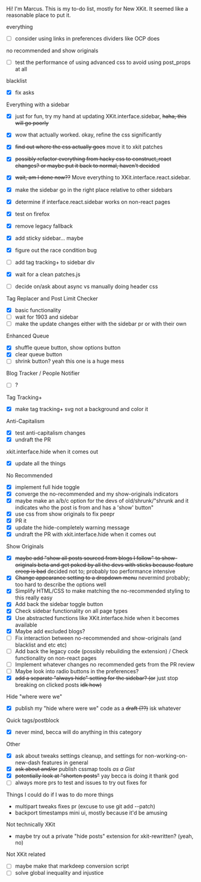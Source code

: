 Hi! I'm Marcus. This is my to-do list, mostly for New XKit. It seemed like a reasonable place to put it.

everything

- [ ] consider using links in preferences dividers like OCP does

no recommended and show originals

- [ ] test the performance of using advanced css to avoid using post_props at all

blacklist

- [x] fix asks

Everything with a sidebar

- [x] just for fun, try my hand at updating XKit.interface.sidebar, ~~haha, this will go poorly~~
- [x] wow that actually worked. okay, refine the css significantly
- [x] ~~find out where the css actually goes~~ move it to xkit patches
- [x] ~~possibly refactor everything from hacky css to construct_react changes? or maybe put it back to normal, haven't decided~~
- [x] ~~wait, am I done now??~~ Move everything to XKit.interface.react.sidebar.
- [x] make the sidebar go in the right place relative to other sidebars
- [x] determine if interface.react.sidebar works on non-react pages
- [x] test on firefox
- [x] remove legacy fallback
- [x] add sticky sidebar... maybe
- [x] figure out the race condition bug
- [ ] add tag tracking+ to sidebar div
- [x] wait for a clean patches.js
- [ ] decide on/ask about async vs manually doing header css


Tag Replacer and Post Limit Checker

- [x] basic functionality
- [ ] wait for 1903 and sidebar
- [ ] make the update changes either with the sidebar pr or with their own

Enhanced Queue

- [x] shuffle queue button, show options button
- [x] clear queue button
- [ ] shrink button? yeah this one is a huge mess

Blog Tracker / People Notifier

- [ ] ?

Tag Tracking+

- [x] make tag tracking+ svg not a background and color it

Anti-Capitalism

- [x] test anti-capitalism changes
- [x] undraft the PR

xkit.interface.hide when it comes out

- [x] update all the things

No Recommended

- [x] implement full hide toggle
- [x] converge the no-recommended and my show-originals indicators
- [x] maybe make an a/b/c option for the devs of old/shrunk/"shrunk and it indicates who the post is from and has a 'show' button"
- [x] use css from show originals to fix peepr
- [x] PR it
- [x] update the hide-completely warning message
- [x] undraft the PR with xkit.interface.hide when it comes out

Show Originals

- [x] ~~maybe add "show all posts sourced from blogs I follow" to show-originals beta and get poked by all the devs with sticks because feature creep is bad~~ decided not to; probably too performance intensive
- [x] ~~Change appearance setting to a dropdown menu~~ nevermind probably; too hard to describe the options well
- [x] Simplify HTML/CSS to make matching the no-recommended styling to this really easy
- [x] Add back the sidebar toggle button
- [x] Check sidebar functionality on all page types
- [x] Use abstracted functions like XKit.interface.hide when it becomes available
- [x] Maybe add excluded blogs?
- [ ] Fix interaction between no-recommended and show-originals (and blacklist and etc etc)
- [ ] Add back the legacy code (possibly rebuilding the extension) / Check functionality on non-react pages
- [ ] Implement whatever changes no recommended gets from the PR review
- [ ] Maybe look into radio buttons in the preferences?
- [x] ~~add a separate "always hide" setting for the sidebar? (or~~ just stop breaking on clicked posts ~~idk how)~~

Hide "where were we"

- [x] publish my "hide where were we" code as a ~~draft (??)~~ isk whatever

Quick tags/postblock

- [x] never mind, becca will do anything in this category

Other

- [x] ask about tweaks settings cleanup, and settings for non-working-on-new-dash features in general
- [x] ~~ask about and/or~~ publish cssmap tools *as a Gist*
- [x] ~~potentially look at "shorten posts"~~ yay becca is doing it thank god
- [ ] always more prs to test and issues to try out fixes for

Things I could do if I was to do more things

- multipart tweaks fixes pr (excuse to use git add --patch)
- backport timestamps mini ui, mostly because it'd be amusing

Not technically XKit

- maybe try out a private "hide posts" extension for xkit-rewritten? (yeah, no)

Not XKit related

- [ ] maybe make that markdeep conversion script
- [ ] solve global inequality and injustice

<!--
**marcustyphoon/marcustyphoon** is a ✨ _special_ ✨ repository because its `README.md` (this file) appears on your GitHub profile.

Here are some ideas to get you started:

- 🔭 I’m currently working on ...
- 🌱 I’m currently learning ...
- 👯 I’m looking to collaborate on ...
- 🤔 I’m looking for help with ...
- 💬 Ask me about ...
- 📫 How to reach me: ...
- 😄 Pronouns: ...
- ⚡ Fun fact: ...
-->
